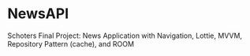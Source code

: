 # NewsAPI
Schoters Final Project: News Application with Navigation, Lottie, MVVM, Repository Pattern (cache), and ROOM
